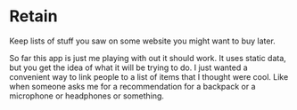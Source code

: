 Retain
======

Keep lists of stuff you saw on some website you might want to buy later.

So far this app is just me playing with out it should work. It uses static data, but you get the idea of what it will be trying to do. I just wanted a convenient way to link people to a list of items that I thought were cool. Like when someone asks me for a recommendation for a backpack or a microphone or headphones or something.
